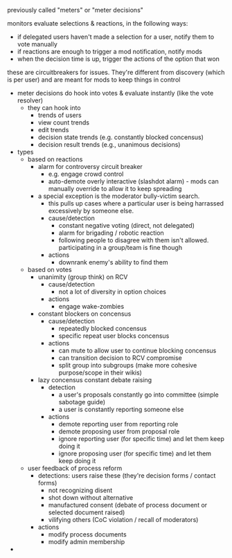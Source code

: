 previously called "meters" or "meter decisions"

monitors evaluate selections & reactions, in the following ways:

- if delegated users haven't made a selection for a user, notify them to vote manually
- if reactions are enough to trigger a mod notification, notify mods
- when the decision time is up, trigger the actions of the option that won

these are circuitbreakers for issues. They're different from discovery (which is per user) and are meant for mods to keep things in control

- meter decisions do hook into votes & evaluate instantly (like the vote resolver)
	- they can hook into
		- trends of users
		- view count trends
		- edit trends
		- decision state trends (e.g. constantly blocked concensus)
		- decision result trends (e.g., unanimous decisions)
- types
	- based on reactions
		- alarm for controversy circuit breaker
			- e.g. engage crowd control
			- auto-demote overly interactive (slashdot alarm) - mods can manually override to allow it to keep spreading
		- a special exception is the moderator bully-victim search.
			- this pulls up cases where a particular user is being harrassed excessively by someone else.
			- cause/detection
				- constant negative voting (direct, not delegated)
				- alarm for brigading / robotic reaction
				- following people to disagree with them isn't allowed. participating in a group/team is fine though
			- actions
				- downrank enemy's ability to find them
	- based on votes
		- unanimity (group think) on RCV
			- cause/detection
				- not a lot of diversity in option choices
			- actions
				- engage wake-zombies
		- constant blockers on concensus
			- cause/detection
				- repeatedly blocked concensus
				- specific repeat user blocks concensus
			- actions
				- can mute to allow user to continue blocking concensus
				- can transition decision to RCV compromise
				- split group into subgroups (make more cohesive purpose/scope in their wikis)
		- lazy concensus constant debate raising
			- detection
				- a user's proposals constantly go into committee (simple sabotage guide)
				- a user is constantly reporting someone else
			- actions
				- demote reporting user from reporting role
				- demote proposing user from proposal role
				- ignore reporting user (for specific time) and let them keep doing it
				- ignore proposing user (for specific time) and let them keep doing it
	- user feedback of process reform
		- detections: users raise these (they're decision forms / contact forms)
			- not recognizing disent
			- shot down without alternative
			- manufactured consent (debate of process document or selected document raised)
			- vilifying others (CoC violation / recall of moderators)
		- actions
			- modify process documents
			- modify admin membership
- 